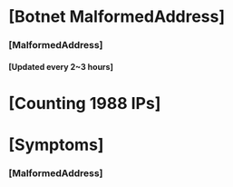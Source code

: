 # [Botnet MalformedAddress]
### [MalformedAddress]
#### [Updated every 2~3 hours]

# [Counting 1988 IPs]

# [Symptoms] 
###   [MalformedAddress]
